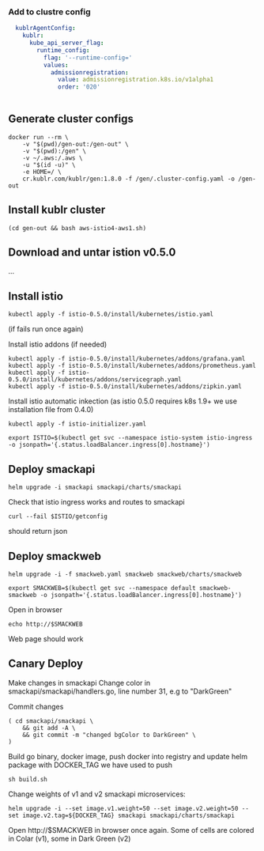 

### Add to clustre config

```yaml
  kublrAgentConfig:
    kublr:
      kube_api_server_flag:
        runtime_config:
          flag: '--runtime-config='
          values:
            admissionregistration:
              value: admissionregistration.k8s.io/v1alpha1
              order: '020'
    
```

## Generate cluster configs

```
docker run --rm \
    -v "$(pwd)/gen-out:/gen-out" \
    -v "$(pwd):/gen" \
    -v ~/.aws:/.aws \
    -u "$(id -u)" \
    -e HOME=/ \
    cr.kublr.com/kublr/gen:1.8.0 -f /gen/.cluster-config.yaml -o /gen-out
```  
  
## Install kublr cluster

```
(cd gen-out && bash aws-istio4-aws1.sh)
```  
   
## Download and untar istion v0.5.0

...   
   
## Install istio   
    
```
kubectl apply -f istio-0.5.0/install/kubernetes/istio.yaml
```

(if fails run once again)

Install istio addons (if needed)

```
kubectl apply -f istio-0.5.0/install/kubernetes/addons/grafana.yaml
kubectl apply -f istio-0.5.0/install/kubernetes/addons/prometheus.yaml
kubectl apply -f istio-0.5.0/install/kubernetes/addons/servicegraph.yaml
kubectl apply -f istio-0.5.0/install/kubernetes/addons/zipkin.yaml
```

Install istio automatic inkection (as istio 0.5.0 requires k8s 1.9+ we use installation file from 0.4.0)

```
kubectl apply -f istio-initializer.yaml
```

```
export ISTIO=$(kubectl get svc --namespace istio-system istio-ingress -o jsonpath='{.status.loadBalancer.ingress[0].hostname}')
```

## Deploy smackapi

```
helm upgrade -i smackapi smackapi/charts/smackapi
```

Check that istio ingress works and routes to smackapi

```
curl --fail $ISTIO/getconfig
```

should return json

## Deploy smackweb

```
helm upgrade -i -f smackweb.yaml smackweb smackweb/charts/smackweb
```

```
export SMACKWEB=$(kubectl get svc --namespace default smackweb-smackweb -o jsonpath='{.status.loadBalancer.ingress[0].hostname}')
```

Open in browser 
```
echo http://$SMACKWEB
```

Web page should work


## Canary Deploy

Make changes in smackapi
Change color in smackapi/smackapi/handlers.go, line number 31, e.g to "DarkGreen"

Commit changes

```
( cd smackapi/smackapi \
    && git add -A \
    && git commit -m "changed bgColor to DarkGreen" \
)
```

Build go binary, docker image, push docker into registry and update helm package with DOCKER_TAG we have used to push

```
sh build.sh
```


Change  weights of v1 and v2 smackapi microservices:

```
helm upgrade -i --set image.v1.weight=50 --set image.v2.weight=50 --set image.v2.tag=${DOCKER_TAG} smackapi smackapi/charts/smackapi
```

Open http://$SMACKWEB in browser once again. Some of cells are colored in Colar (v1), some in Dark Green (v2)